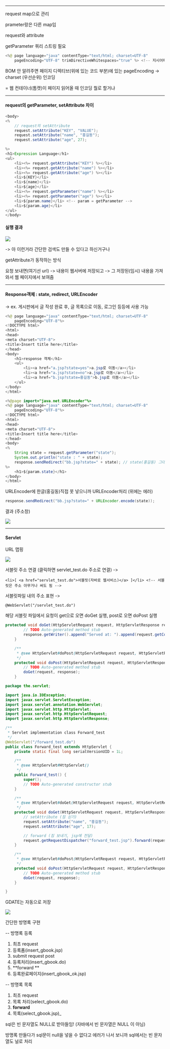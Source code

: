 
---

request map으로 관리

prameter랑은 다른 map임

request와 attribute

getParameter 쿼리 스트링 필요

```java
<%@ page language="java" contentType="text/html; charset=UTF-8"
    pageEncoding="UTF-8" trimDirectiveWhitespaces="true" %> <!-- 지시어때문에 생긴 공백 삭제해줌 trimDirectiveWhitespaces -->
```

BOM 안 알려주면 페이지 디렉티브\(위에 있는 코드 부분\)에 있는 pageEncoding -&gt; charset \(우선순위\) 인코딩

= 웹 컨테이너\(톰캣\)이 페이지 읽어올 때 인코딩 뭘로 할거냐

---

#### request의 getParameter, setAttribute 차이

```java
<body>
<%
    // request의 setAttribute
    request.setAttribute("KEY", "VALUE");
    request.setAttribute("name", "홍길동");
    request.setAttribute("age", 27);

%>
<h1>Expression Language</h1>
<ul>
    <li><%= request.getAttribute("KEY") %></li>
    <li><%= request.getAttribute("name") %></li>
    <li><%= request.getAttribute("age") %></li>
    <li>${KEY}</li>
    <li>${name}</li>
    <li>${age}</li>
    <li><%= request.getParameter("name") %></li>
    <li><%= request.getParameter("age") %></li>
    <li>${param.name}</li> <!-- param = getParameter -->
    <li>${param.age}</li>
</ul>
</body>
```

#### 실행 결과

![](/assets/03401import.png)

-&gt; 아 이런거라 간단한 검색도 만들 수 있다고 하신거구나

getAttribute가 동작하는 방식

요청 보내면\(여기선 url\) -&gt; 내용이 웹서버에 저장되고 -&gt; 그 저장된\(임시\) 내용을 가져와서 웹 페이지에서 보여줌

---

#### Response객체 : state, redirect, URLEncoder

-&gt; ex. 게시판에서 글 작성 완료 후, 글 목록으로 이동, 로그인 등등에 사용 가능

```java
<%@ page language="java" contentType="text/html; charset=UTF-8"
    pageEncoding="UTF-8"%>
<!DOCTYPE html>
<html>
<head>
<meta charset="UTF-8">
<title>Insert title here</title>
</head>
<body>
    <h1>response 객체</h1>
    <ul>
        <li><a href="a.jsp?state=yes">a.jsp로 이동</a></li>
        <li><a href="a.jsp?state=no">a.jsp로 이동</a></li> 
        <li><a href="b.jsp?state=홍길동">b.jsp로 이동</a></li> 
    </ul>
</body>
</html>
```

```java
<%@page import="java.net.URLEncoder"%>
<%@ page language="java" contentType="text/html; charset=UTF-8"
    pageEncoding="UTF-8"%>
<!DOCTYPE html>
<html>
<head>
<meta charset="UTF-8">
<title>Insert title here</title>
</head>
<body>
<%
    String state = request.getParameter("state");
    System.out.println("state : " + state);
    response.sendRedirect("bb.jsp?state=" + state); // state(홍길동) 그대로 처리 못함 
%>
    <h1>${param.state}</h1>
</body>
</html>
```

URLEncoder에 한글\(홍길동\)직접 못 넣으니까 URLEncoder처리 \(위에는 에러\)

```java
response.sendRedirect("bb.jsp?state=" + URLEncoder.encode(state));
```

결과 \(주소창\)

![](/assets/034-2import.png)

---

#### Servlet

URL 맵핑

![](/assets/034-3import.png)

서블릿 주소 연결 \(클릭하면 servlet\_test.do 주소로 연결\)  -&gt;

`<li>[ <a href="servlet_test.do">서블릿(자바로 웹서비스)</a> ]</li> <!-- 서블릿은 주소 아무거나 써도 됨 -->`

서블릿파일 내의 주소 표현 -&gt;

`@WebServlet("/servlet_test.do")`

해당 서블릿 파일에서 요청이 get으로 오면 doGet 실행, post로 오면 doPost 실행

```java
protected void doGet(HttpServletRequest request, HttpServletResponse response) throws ServletException, IOException {
        // TODO Auto-generated method stub
        response.getWriter().append("Served at: ").append(request.getContextPath());
    }

    /**
     * @see HttpServlet#doPost(HttpServletRequest request, HttpServletResponse response)
     */
    protected void doPost(HttpServletRequest request, HttpServletResponse response) throws ServletException, IOException {
        // TODO Auto-generated method stub
        doGet(request, response);
    }
```

```java
package the.servlet;

import java.io.IOException;
import javax.servlet.ServletException;
import javax.servlet.annotation.WebServlet;
import javax.servlet.http.HttpServlet;
import javax.servlet.http.HttpServletRequest;
import javax.servlet.http.HttpServletResponse;

/**
 * Servlet implementation class Forward_test
 */
@WebServlet("/forward_test.do")
public class Forward_test extends HttpServlet {
    private static final long serialVersionUID = 1L;

    /**
     * @see HttpServlet#HttpServlet()
     */
    public Forward_test() {
        super();
        // TODO Auto-generated constructor stub
    }

    /**
     * @see HttpServlet#doGet(HttpServletRequest request, HttpServletResponse response)
     */
    protected void doGet(HttpServletRequest request, HttpServletResponse response) throws ServletException, IOException {
        // setAttribute (짐 싣기)
        request.setAttribute("name", "홍길동"); 
        request.setAttribute("age", 17); 

        // forward (짐 보내기, jsp에 전달)
        request.getRequestDispatcher("forward_test.jsp").forward(request, response); // 참조 request를 계속 전달해줘야 함
    }

    /**
     * @see HttpServlet#doPost(HttpServletRequest request, HttpServletResponse response)
     */
    protected void doPost(HttpServletRequest request, HttpServletResponse response) throws ServletException, IOException {
        // TODO Auto-generated method stub
        doGet(request, response);
    }

}
```

GDATE는 자동으로 저장

![](/assets/034-4import.png)

간단한 방명록 구현

-- 방명록 등록

1. 최초 request
2. 등록폼\(insert\_gbook.jsp\) 
3. submit request post
4. 등록처리\(insert\_gbook.do\)
5. **forward **
6. 등록완료페이지\(insert\_gbook\_ok.jsp\)

-- 방명록 목록

1. 최초 request 
2. 목록 처리\(select\_gbook.do\)
3. **forward**
4. 목록\(select_gbook.jsp\)_



sql은 빈 문자열도 NULL로 받아들임! \(자바에서 빈 문자열은 NULL 이 아님\)

방명록 만들다가 sql문이 null을 넣을 수 없다고 에러가 나서 보니까 sql에서는 빈 문자열도 널로 처리

